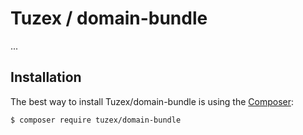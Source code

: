 # Tuzex / domain-bundle

...

Installation
------------

The best way to install Tuzex/domain-bundle is using the [Composer](http://getcomposer.org/):

```sh
$ composer require tuzex/domain-bundle
```
